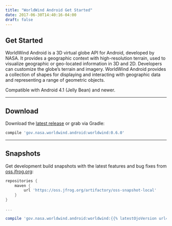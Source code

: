 ```yaml
---
title: "WorldWind Android Get Started"
date: 2017-06-30T14:40:16-04:00
draft: false
---
```


## Get Started

WorldWind Android is a 3D virtual globe API for Android, developed by NASA. It provides a geographic context with
high-resolution terrain, used to visualize geographic or geo-located information in 3D and 2D. Developers can customize
the globe’s terrain and imagery. WorldWind Android provides a collection of shapes for displaying and interacting
with geographic data and representing a range of geometric objects.

Compatible with Android 4.1 (Jelly Bean) and newer.

---

## Download

Download the [latest release](https://bintray.com/nasaworldwind/maven/WorldWindAndroid/_latestVersion) or grab via Gradle:
```groovy
compile 'gov.nasa.worldwind.android:worldwind:0.6.0'
```

---

## Snapshots

Get development build snapshots with the latest features and bug fixes from [oss.jfrog.org](https://oss.jfrog.org):
```groovy
repositories {
    maven {
        url 'https://oss.jfrog.org/artifactory/oss-snapshot-local'
    }
}

...

compile 'gov.nasa.worldwind.android:worldwind:{{% latestOjoVersion url="https://oss.jfrog.org/artifactory/api/search/versions?g=gov.nasa.worldwind.android&a=worldwind&repos=oss-snapshot-local" %}}'
```
